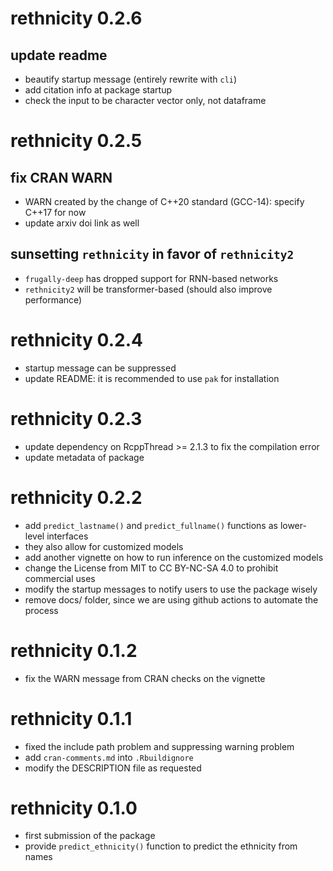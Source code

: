 # rethnicity 0.2.6

## update readme

* beautify startup message (entirely rewrite with `cli`)
* add citation info at package startup
* check the input to be character vector only, not dataframe

# rethnicity 0.2.5

## fix CRAN WARN

* WARN created by the change of C++20 standard (GCC-14): specify C++17 for now
* update arxiv doi link as well

## sunsetting `rethnicity` in favor of `rethnicity2` 

* `frugally-deep` has dropped support for RNN-based networks 
* `rethnicity2` will be transformer-based (should also improve performance)

# rethnicity 0.2.4

* startup message can be suppressed
* update README: it is recommended to use `pak` for installation


# rethnicity 0.2.3

* update dependency on RcppThread >= 2.1.3 to fix the compilation error
* update metadata of package

# rethnicity 0.2.2

* add `predict_lastname()` and `predict_fullname()` functions as lower-level interfaces
* they also allow for customized models
* add another vignette on how to run inference on the customized models
* change the License from MIT to CC BY-NC-SA 4.0 to prohibit commercial uses
* modify the startup messages to notify users to use the package wisely
* remove docs/ folder, since we are using github actions to automate the process

# rethnicity 0.1.2

* fix the WARN message from CRAN checks on the vignette

# rethnicity 0.1.1

* fixed the include path problem and suppressing warning problem
* add `cran-comments.md` into `.Rbuildignore`
* modify the DESCRIPTION file as requested

# rethnicity 0.1.0

* first submission of the package
* provide `predict_ethnicity()` function to predict the ethnicity from names
